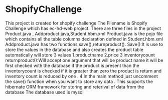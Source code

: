 # ShopifyChallenge
This project is created for shopify challenge
The Filename is Shopify Challenge which has ec-hd-web project.
There are three files in the project  Product.java , Addproduct.java,Student.hbm.xml
Product.java is the pojo file which contains all the table columns declaration defined in Student.hbm.xml
Addproduct.java has two functions save(),returnproduct().
Save():It is use to store the values in the database and also creates the product table automatically will store 3 values 
1.productname
2.price
3.inventorycount
returnproduct():Will accept one argument that will be product name it will be first checked with the database if the product is present 
than the inventorycount is checked if it is greater than zero the product is return and inventory count is reduced by one .
4.In the main method just uncomment the save() function when you want to store any data .
This supports the hibernate ORM framework for storing and reterival of data from the database
The database used is mysql
